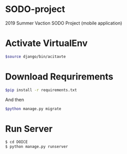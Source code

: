 # SODO-project
2019 Summer Vaction SODO Project (mobile application)

# Activate VirtualEnv

```bash
$source django/bin/acitavte
```

# Download Requrirements

```bash
$pip install -r requirements.txt
```

And then

```bash
$python manage.py migrate
```

# Run Server

```bash
$ cd DOICE
$ python manage.py runserver
```
